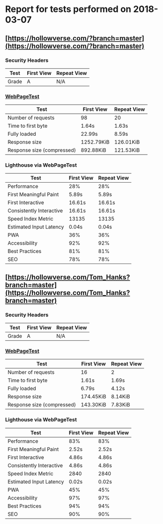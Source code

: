 # Report for tests performed on 2018-03-07

## [https://hollowverse.com/?branch=master](https://hollowverse.com/?branch=master)

### Security Headers

| Test  | First View | Repeat View |
| ----- | ---------- | ----------- |
| Grade | A          | N/A         |

### [WebPageTest](http://www.webpagetest.org/results.php?test=180307_A0_c55a4c1c6a4a89781f2284750b9725aa)

| Test                       | First View | Repeat View |
| -------------------------- | ---------- | ----------- |
| Number of requests         | 98         | 20          |
| Time to first byte         | 1.64s      | 1.63s       |
| Fully loaded               | 22.99s     | 8.59s       |
| Response size              | 1252.79KiB | 126.01KiB   |
| Response size (compressed) | 892.88KiB  | 121.53KiB   |

### Lighthouse via WebPageTest

| Test                     | First View | Repeat View |
| ------------------------ | ---------- | ----------- |
| Performance              | 28%        | 28%         |
| First Meaningful Paint   | 5.89s      | 5.89s       |
| First Interactive        | 16.61s     | 16.61s      |
| Consistently Interactive | 16.61s     | 16.61s      |
| Speed Index Metric       | 13135      | 13135       |
| Estimated Input Latency  | 0.04s      | 0.04s       |
| PWA                      | 36%        | 36%         |
| Accessibility            | 92%        | 92%         |
| Best Practices           | 81%        | 81%         |
| SEO                      | 78%        | 78%         |

## [https://hollowverse.com/Tom_Hanks?branch=master](https://hollowverse.com/Tom_Hanks?branch=master)

### Security Headers

| Test  | First View | Repeat View |
| ----- | ---------- | ----------- |
| Grade | A          | N/A         |

### [WebPageTest](http://www.webpagetest.org/results.php?test=180307_JR_3a147a7a28fbf45f5ba4deb6e5a2aee1)

| Test                       | First View | Repeat View |
| -------------------------- | ---------- | ----------- |
| Number of requests         | 16         | 2           |
| Time to first byte         | 1.61s      | 1.69s       |
| Fully loaded               | 6.79s      | 4.12s       |
| Response size              | 174.45KiB  | 8.14KiB     |
| Response size (compressed) | 143.30KiB  | 7.83KiB     |

### Lighthouse via WebPageTest

| Test                     | First View | Repeat View |
| ------------------------ | ---------- | ----------- |
| Performance              | 83%        | 83%         |
| First Meaningful Paint   | 2.52s      | 2.52s       |
| First Interactive        | 4.86s      | 4.86s       |
| Consistently Interactive | 4.86s      | 4.86s       |
| Speed Index Metric       | 2840       | 2840        |
| Estimated Input Latency  | 0.02s      | 0.02s       |
| PWA                      | 45%        | 45%         |
| Accessibility            | 97%        | 97%         |
| Best Practices           | 94%        | 94%         |
| SEO                      | 90%        | 90%         |
